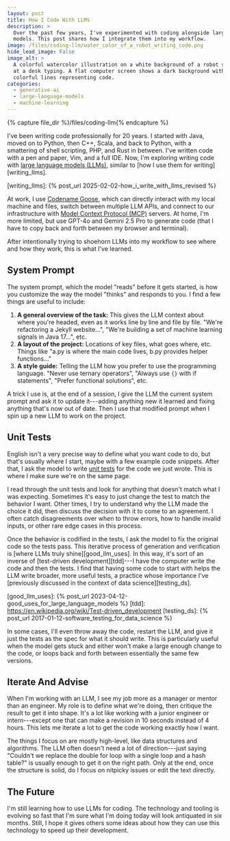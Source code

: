 ```yaml
---
layout: post
title: How I Code With LLMs
description: >
  Over the past few years, I've experimented with coding alongside large language
  models. This post shares how I integrate them into my workflow.
image: /files/coding-llm/water_color_of_a_robot_writing_code.png
hide_lead_image: False
image_alt: >
  A colorful watercolor illustration on a white background of a robot sitting
  at a desk typing. A flat computer screen shows a dark background with
  colorful lines representing code.
categories:
  - generative-ai
  - large-language-models
  - machine-learning
---
```


{% capture file_dir %}/files/coding-llm{% endcapture %}

I've been writing code professionally for 20 years. I started with Java, moved
on to Python, then C++, Scala, and back to Python, with a smattering of shell
scripting, PHP, and Rust in between. I've written code with a pen and paper,
Vim, and a full IDE. Now, I'm exploring writing code with [large language
models (LLMs)][llms], similar to [how I use them for writing][writing_llms].

[llms]: https://en.wikipedia.org/wiki/Large_language_model
[writing_llms]: {% post_url 2025-02-02-how_i_write_with_llms_revised %}

At work, I use [Codename Goose][goose], which can directly interact with my
local machine and files, switch between multiple LLM APIs, and connect to our
infrastructure with [Model Context Protocol (MCP)][mcp] servers. At home, I'm
more limited, but use GPT-4o and Gemini 2.5 Pro to generate code (that I have
to copy back and forth between my browser and terminal).

[goose]: https://block.github.io/goose/
[mcp]: https://en.wikipedia.org/wiki/Model_Context_Protocol

After intentionally trying to shoehorn LLMs into my workflow to see where and
how they work, this is what I've learned.

## System Prompt

The system prompt, which the model "reads" before it gets started, is how you
customize the way the model "thinks" and responds to you. I find a few things
are useful to include:

1. **A general overview of the task:** This gives the LLM context about where
   you're headed, even as it works line by line and file by file. "We're
   refactoring a Jekyll website...", "We're building a set of machine learning
   signals in Java 17...", etc.
2. **A layout of the project:** Locations of key files, what goes where, etc.
   Things like "a.py is where the main code lives, b.py provides helper
   functions..."
3. **A style guide:** Telling the LLM how you prefer to use the programming
   language. "Never use ternary operators", "Always use `{}` with if
   statements", "Prefer functional solutions", etc.

A trick I use is, at the end of a session, I give the LLM the current system
prompt and ask it to update it---adding anything new it learned and fixing
anything that's now out of date. Then I use that modified prompt when I spin
up a new LLM to work on the project.

## Unit Tests

English isn't a very precise way to define what you want code to do, but
that's usually where I start, maybe with a few example code snippets. After
that, I ask the model to write [unit tests][tests] for the code we just wrote.
This is where I make sure we're on the same page.

[tests]: https://en.wikipedia.org/wiki/Unit_testing

I read through the unit tests and look for anything that doesn't match what I
was expecting. Sometimes it's easy to just change the test to match the
behavior I want. Other times, I try to understand why the LLM made the choice
it did, then discuss the decision with it to come to an agreement. I often
catch disagreements over when to throw errors, how to handle invalid inputs,
or other rare edge cases in this process.

Once the behavior is codified in the tests, I ask the model to fix the
original code so the tests pass. This iterative process of generation and
verification is [where LLMs truly shine][good_llm_uses]. In this way, it's
sort of an inverse of [test-driven development][tdd]---I have the computer
write the code and then the tests. I find that having some code to start with
helps the LLM write broader, more useful tests, a practice whose importance
I've [previously discussed in the context of data science][testing_ds].

[good_llm_uses]: {% post_url 2023-04-12-good_uses_for_large_language_models %}
[tdd]: https://en.wikipedia.org/wiki/Test-driven_development
[testing_ds]: {% post_url 2017-01-12-software_testing_for_data_science %}

In some cases, I'll even throw away the code, restart the LLM, and give it
just the tests as the spec for what it should write. This is particularly
useful when the model gets stuck and either won't make a large enough change
to the code, or loops back and forth between essentially the same few
versions.

## Iterate And Advise

When I'm working with an LLM, I see my job more as a manager or mentor than an
engineer. My role is to define what we're doing, then critique the result to
get it into shape. It's a lot like working with a junior engineer or
intern---except one that can make a revision in 10 seconds instead of 4 hours.
This lets me iterate a lot to get the code working exactly how I want.

The things I focus on are mostly high-level, like data structures and
algorithms. The LLM often doesn't need a lot of direction---just saying
"Couldn't we replace the double for loop with a single loop and a hash table?"
is usually enough to get it on the right path. Only at the end, once the
structure is solid, do I focus on nitpicky issues or edit the text directly.

## The Future

I'm still learning how to use LLMs for coding. The technology and tooling is
evolving so fast that I'm sure what I'm doing today will look antiquated in
six months. Still, I hope it gives others some ideas about how they can
use this technology to speed up their development.
